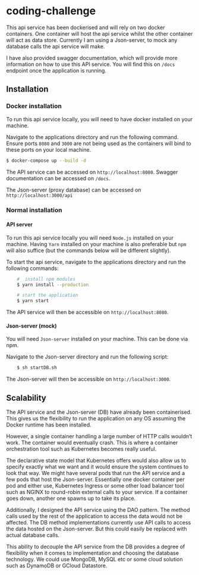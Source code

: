 # coding-challenge

This api service has been dockerised and will rely on two docker containers. One container will host the api service whilst the other container will act as data store. Currently I am using a Json-server, to mock any database calls the api service will make.

I have also provided swagger documentation, which will provide more information on how to use this API service. You will find this on `/docs` endpoint once the application is running.

## Installation

### Docker installation
To run this api service locally, you will need to have docker installed on your machine.

Navigate to the applications directory and run the following command. Ensure ports `8080` and `3000` are not being used as the containers will bind to these ports on your local machine.

```bash
$ docker-compose up --build -d
```

The API service can be accessed on `http://localhost:8080`. Swagger documentation can be accessed on `/docs`.

The Json-server (proxy database) can be accessed on `http://localhost:3000/api`


### Normal installation

#### API server

To run this api service locally you will need `Node.js` installed on your machine. Having `Yarn` installed on your machine is also preferable but `npm` will also suffice (but the commands below will be different slightly).

To start the api service, navigate to the applications directory and run the following commands:

```sh
    #  install npm modules
    $ yarn install --production

    # start the application
    $ yarn start

```
The API service will then be accessible on `http://localhost:8080`.

#### Json-server (mock)

You will need `Json-server` installed on your machine. This can be done via npm.

Navigate to the Json-server directory and run the following script:

```sh
    $ sh startDB.sh
```

The Json-server will then be accessible on `http://localhost:3000`.

## Scalability

The API service and the Json-server (DB) have already been containerised. This gives us the flexibility to run the application on any OS assuming the Docker runtime has been installed.

However, a single container handling a large number of HTTP calls wouldn’t work. The container would eventually crash. This is where a container orchestration tool such as Kubernetes becomes really useful. 

The declarative state model that Kubernetes offers would also allow us to specify exactly what we want and it would ensure the system continues to look that way. We might have several pods that run the API service and a few pods that host the Json-server. Essentially one docker container per pod and either use, Kubernetes Ingress or some other load balancer tool such as NGINX to round-robin external calls to your service. If a container goes down, another one spawns up to take its place.

Additionally, I designed the API service using the DAO pattern. The method calls used by the rest of the application to access the data would not be affected. The DB method implementations currently use API calls to access the data hosted on the Json-server. But this could easily be replaced with actual database calls.

This ability to decouple the API service from the DB provides a degree of flexibility when it comes to implementation and choosing the database technology. We could use MongoDB, MySQL etc or some cloud solution such as DynamoDB or GCloud Datastore.
